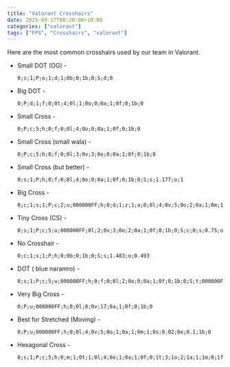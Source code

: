 ```yaml
---
title: "Valorant Crosshairs"
date: 2025-09-17T00:20:00+10:00
categories: ["valorant"]
tags: ["FPS", "Crosshairs", "valorant"]
---
```


Here are the most common crosshairs used by our team in Valorant.

- Small DOT  (OG)  - 

    ```
    0;s;1;P;o;1;d;1;0b;0;1b;0;S;d;0
    ```

- Big DOT - 

    ```
    0;P;d;1;f;0;0t;4;0l;1;0o;0;0a;1;0f;0;1b;0
    ```


- Small Cross - 

    ```
    0;P;c;5;h;0;f;0;0l;4;0o;0;0a;1;0f;0;1b;0
    ```


- Small Cross (small wala) - 

    ```
    0;P;c;5;h;0;f;0;0l;3;0v;3;0o;0;0a;1;0f;0;1b;0
    ```


- Small Cross (but better) - 

    ```
    0;s;1;P;h;0;f;0;0l;4;0o;0;0a;1;0f;0;1b;0;S;s;1.177;o;1
    ```


- Big Cross - 


    ```
    0;c;1;s;1;P;c;2;u;000000FF;h;0;d;1;z;1;a;0;0l;4;0v;5;0o;2;0a;1;0m;1;0f;0;0s;0;1b;0
    ```


- Tiny Cross (CS) - 

    ```
    0;s;1;P;c;5;u;000000FF;0l;2;0v;3;0o;2;0a;1;0f;0;1b;0;S;c;0;s;0.75;o;1
    ```


- No Crosshair - 

    ```
    0;c;1;s;1;P;h;0;0b;0;1b;0;S;s;1.483;o;0.493
    ```


- DOT ( blue naramro) - 

    ```
    0;s;1;P;c;5;u;000000FF;h;0;f;0;0l;2;0o;0;0a;1;0f;0;1b;0;S;t;000000FF;s;0.677;o;1
    ```


- Very Big Cross - 

    ```
    0;P;u;000000FF;h;0;0l;8;0v;17;0a;1;0f;0;1b;0
    ```


- Best for Stretched (Moving) - 

    ```
    0;P;u;000000FF;h;0;0l;4;0v;5;0o;1;0a;1;0m;1;0s;0.02;0e;0.1;1b;0
    ```


- Hexagonal Cross - 

    ```
    0;s;1;P;c;5;h;0;m;1;0t;1;0l;4;0o;1;0a;1;0f;0;1t;3;1o;2;1a;1;1m;0;1f;0;S;c;1;s;1.3;o;1
    ```